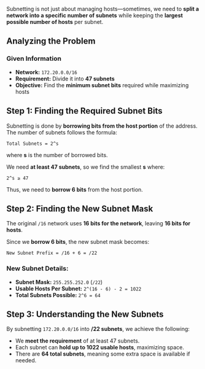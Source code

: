 Subnetting is not just about managing hosts—sometimes, we need to **split a network into a specific number of subnets** while keeping the **largest possible number of hosts** per subnet.
## **Analyzing the Problem**

### **Given Information**

- **Network:** `172.20.0.0/16`
- **Requirement:** Divide it into **47 subnets**
- **Objective:** Find the **minimum subnet bits** required while maximizing hosts

## Step 1: Finding the Required Subnet Bits

Subnetting is done by **borrowing bits from the host portion** of the address. The number of subnets follows the formula:

```
Total Subnets = 2^s
```

where **s** is the number of borrowed bits.

We need **at least 47 subnets**, so we find the smallest **s** where:

```
2^s ≥ 47
```

Thus, we need to **borrow 6 bits** from the host portion.

## Step 2: Finding the New Subnet Mask

The original `/16` network uses **16 bits for the network**, leaving **16 bits for hosts**.

Since we **borrow 6 bits**, the new subnet mask becomes:

```
New Subnet Prefix = /16 + 6 = /22
```

### New Subnet Details:

- **Subnet Mask:** `255.255.252.0` (`/22`)
- **Usable Hosts Per Subnet:** `2^(16 - 6) - 2 = 1022`
- **Total Subnets Possible:** `2^6 = 64`

## Step 3: Understanding the New Subnets

By subnetting `172.20.0.0/16` into **/22 subnets**, we achieve the following:

- We **meet the requirement** of at least 47 subnets.
- Each subnet can **hold up to 1022 usable hosts**, maximizing space.
- There are **64 total subnets**, meaning some extra space is available if needed.
